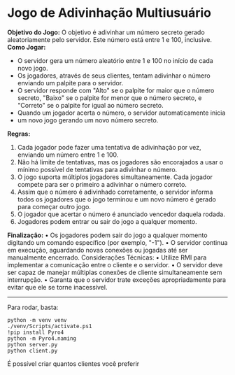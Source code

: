 # Jogo de Adivinhação Multiusuário
**Objetivo do Jogo:** O objetivo é adivinhar um número secreto gerado
aleatoriamente pelo servidor. Este número está entre 1 e 100, inclusive.
**Como Jogar:**

- O servidor gera um número aleatório entre 1 e 100 no início de cada novo jogo.
- Os jogadores, através de seus clientes, tentam adivinhar o número enviando um palpite para o servidor.
- O servidor responde com "Alto" se o palpite for maior que o número secreto, "Baixo" se o palpite for menor que o número secreto, e "Correto" se o palpite for igual ao número secreto.
- Quando um jogador acerta o número, o servidor automaticamente inicia
- um novo jogo gerando um novo número secreto.

**Regras:**

1. Cada jogador pode fazer uma tentativa de adivinhação por vez, enviando
um número entre 1 e 100.
2. Não há limite de tentativas, mas os jogadores são encorajados a usar o
mínimo possível de tentativas para adivinhar o número.
3. O jogo suporta múltiplos jogadores simultaneamente. Cada jogador
compete para ser o primeiro a adivinhar o número correto.
4. Assim que o número é adivinhado corretamente, o servidor informa todos
os jogadores que o jogo terminou e um novo número é gerado para
começar outro jogo.
5. O jogador que acertar o número é anunciado vencedor daquela rodada.
6. Jogadores podem entrar ou sair do jogo a qualquer momento.

**Finalização:**
• Os jogadores podem sair do jogo a qualquer momento digitando um
comando específico (por exemplo, "-1").
• O servidor continua em execução, aguardando novas conexões ou jogadas
até ser manualmente encerrado.
Considerações Técnicas:
• Utilize RMI para implementar a comunicação entre o cliente e o servidor.
• O servidor deve ser capaz de manejar múltiplas conexões de cliente
simultaneamente sem interrupção.
• Garanta que o servidor trate exceções apropriadamente para evitar que ele
se torne inacessível.

<hr>

Para rodar, basta:
```
python -m venv venv
./venv/Scripts/activate.ps1
!pip install Pyro4
python -m Pyro4.naming
python server.py
python client.py
```

É possível criar quantos clientes você preferir

